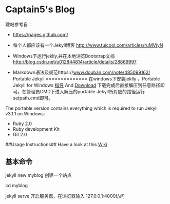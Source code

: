 # Captain5's Blog



建站参考自：

* https://pages.github.com/

* 每个人都应该有一个Jekyll博客
http://www.tuicool.com/articles/ruMVjyN

* Windows下运行jeklly,并在本地浏览Bootstrap文档
http://blog.csdn.net/u012844814/article/details/28869997

* Markdown语法及规范https://www.douban.com/note/485099162/
Portable Jekyll
==============
在windows下安装jeklly ，Portable Jekyll for Windows [指导](http://www.madhur.co.in/blog/2013/07/20/buildportablejekyll.html)    And [Download](https://github.com/madhur/PortableJekyll/archive/master.zip)
下载完成后直接解压到任意路径即可。在管理员CMD下进入解压的portable Jekyll所对应的路径运行setpath.cmd即可。

The portable version contains everything which is required to run Jekyll v3.1.1 on Windows:

* Ruby 2.0
* Ruby development Kit
* Git 2.0

##Usage Instructions##
Have a look at this [Wiki](https://github.com/madhur/PortableJekyll/wiki)

## 基本命令
jekyll new myblog  创建一个站点

cd myblog

jekyll serve  开启服务器，在浏览器输入 127.0.0.1:4000访问

